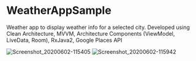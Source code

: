 # WeatherAppSample
Weather app to display weather info for a selected city. Developed using Clean Architecture, MVVM, Architecture Components (ViewModel, LiveData, Room), RxJava2, Google Places API

![Screenshot_20200602-115405](https://user-images.githubusercontent.com/17084792/83553835-0fe0e480-a4c9-11ea-935a-b1a7ecfa7862.png)   ![Screenshot_20200602-115942](https://user-images.githubusercontent.com/17084792/83553850-153e2f00-a4c9-11ea-8a1d-4cb19a50d0fd.png)
